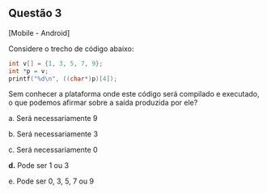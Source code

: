 

## Questão 3
[Mobile - Android]

Considere o trecho de código abaixo:
```c
int v[] = {1, 3, 5, 7, 9};
int *p = v;
printf("%d\n", ((char*)p)[4]);
```
Sem conhecer a plataforma onde este código será compilado e executado, o que podemos afirmar sobre a saída produzida por ele?

a. Será necessariamente 9

b. Será necessariamente 3

c. Será necessariamente 0

**d.** Pode ser 1 ou 3

e. Pode ser 0, 3, 5, 7 ou 9



